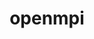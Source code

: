 ---
title: "openmpi"
layout: cache
categories: [package, develop-2024-01-28]
meta: {"versions": ["5.0.1"], "compilers": ["apple-clang@=15.0.0", "cce@=15.0.1", "gcc@=10.3.0", "gcc@=11.1.0", "gcc@=11.3.0", "gcc@=11.4.0", "gcc@=12.3.0", "gcc@=7.3.1", "gcc@=9.4.0", "oneapi@=2024.0.0"], "oss": ["amzn2", "rhel8", "sle_hpc15", "ubuntu20.04", "ubuntu22.04", "ventura"], "platforms": ["darwin", "linux"], "targets": ["aarch64", "neoverse_n1", "neoverse_v1", "neoverse_v2", "ppc64le", "x86_64_v3", "x86_64_v4", "zen4"], "stacks": ["aws-isc", "aws-isc-aarch64", "data-vis-sdk", "e4s", "e4s-cray-rhel", "e4s-cray-sles", "e4s-neoverse-v2", "e4s-neoverse_v1", "e4s-oneapi", "e4s-power", "ml-darwin-aarch64-mps", "ml-linux-x86_64-cpu", "ml-linux-x86_64-cuda", "ml-linux-x86_64-rocm", "radiuss-aws", "radiuss-aws-aarch64", "root", "tutorial"], "num_specs": 26, "num_specs_by_stack": {"ml-darwin-aarch64-mps": 1, "root": 26, "radiuss-aws-aarch64": 2, "aws-isc-aarch64": 6, "aws-isc": 3, "radiuss-aws": 1, "e4s-cray-rhel": 1, "e4s-cray-sles": 1, "e4s-neoverse_v1": 1, "e4s-power": 1, "data-vis-sdk": 1, "e4s": 1, "e4s-neoverse-v2": 1, "ml-linux-x86_64-rocm": 1, "ml-linux-x86_64-cpu": 1, "ml-linux-x86_64-cuda": 1, "tutorial": 2, "e4s-oneapi": 1}}
spec_details: [{"hash": "q3j7b2yocfeyl7cq4eafmmvjhnwjichx", "compiler": "apple-clang@=15.0.0", "versions": ["5.0.1"], "os": "ventura", "platform": "darwin", "target": "aarch64", "variants": ["~atomics", "build_system=autotools", "~cuda", "fabrics=none", "~gpfs", "~internal-hwloc", "~internal-libevent", "~internal-pmix", "~java", "~legacylaunchers", "~lustre", "~memchecker", "~openshmem", "~orterunprefix", "patches=0a26bba", "~romio", "+rsh", "schedulers=none", "~static", "+vt", "+wrapper-rpath"], "stacks": ["ml-darwin-aarch64-mps", "root"], "size": "-", "tarball": "https://binaries.spack.io/develop-2024-01-28/build_cache/darwin-ventura-aarch64/apple-clang-15.0.0/openmpi-5.0.1/darwin-ventura-aarch64-apple-clang-15.0.0-openmpi-5.0.1-q3j7b2yocfeyl7cq4eafmmvjhnwjichx.spack"}, {"hash": "3oews6553jaaqek7zu35bp3u7inaq2w5", "compiler": "gcc@=7.3.1", "versions": ["5.0.1"], "os": "amzn2", "platform": "linux", "target": "aarch64", "variants": ["~atomics", "build_system=autotools", "~cuda", "fabrics=none", "~gpfs", "~internal-hwloc", "~internal-libevent", "~internal-pmix", "~java", "~legacylaunchers", "~lustre", "~memchecker", "~openshmem", "~orterunprefix", "patches=0a26bba", "~romio", "+rsh", "schedulers=none", "~static", "+vt", "+wrapper-rpath"], "stacks": ["root", "radiuss-aws-aarch64"], "size": "-", "tarball": "https://binaries.spack.io/develop-2024-01-28/build_cache/linux-amzn2-aarch64/gcc-7.3.1/openmpi-5.0.1/linux-amzn2-aarch64-gcc-7.3.1-openmpi-5.0.1-3oews6553jaaqek7zu35bp3u7inaq2w5.spack"}, {"hash": "3fuo2zohkdvklhgms2oeqgpdkzoln2jh", "compiler": "gcc@=7.3.1", "versions": ["5.0.1"], "os": "amzn2", "platform": "linux", "target": "aarch64", "variants": ["~atomics", "build_system=autotools", "~cuda", "fabrics=ofi", "~gpfs", "~internal-hwloc", "~internal-libevent", "~internal-pmix", "~java", "+legacylaunchers", "~lustre", "~memchecker", "~openshmem", "~orterunprefix", "patches=0a26bba", "~romio", "+rsh", "schedulers=none", "~static", "+vt", "+wrapper-rpath"], "stacks": ["root", "aws-isc-aarch64"], "size": "-", "tarball": "https://binaries.spack.io/develop-2024-01-28/build_cache/linux-amzn2-aarch64/gcc-7.3.1/openmpi-5.0.1/linux-amzn2-aarch64-gcc-7.3.1-openmpi-5.0.1-3fuo2zohkdvklhgms2oeqgpdkzoln2jh.spack"}, {"hash": "qcjwf2mkwdi6xcp7kjyuohsbttcggnss", "compiler": "gcc@=7.3.1", "versions": ["5.0.1"], "os": "amzn2", "platform": "linux", "target": "aarch64", "variants": ["~atomics", "build_system=autotools", "~cuda", "fabrics=ofi", "~gpfs", "~internal-hwloc", "~internal-libevent", "~internal-pmix", "~java", "+legacylaunchers", "~lustre", "~memchecker", "~openshmem", "~orterunprefix", "patches=0a26bba", "~romio", "+rsh", "schedulers=none", "~static", "+vt", "+wrapper-rpath"], "stacks": ["root", "aws-isc-aarch64"], "size": "-", "tarball": "https://binaries.spack.io/develop-2024-01-28/build_cache/linux-amzn2-aarch64/gcc-7.3.1/openmpi-5.0.1/linux-amzn2-aarch64-gcc-7.3.1-openmpi-5.0.1-qcjwf2mkwdi6xcp7kjyuohsbttcggnss.spack"}, {"hash": "xygfm6ryyqdo3o3pn2wx4c5t5pbjxs7f", "compiler": "gcc@=7.3.1", "versions": ["5.0.1"], "os": "amzn2", "platform": "linux", "target": "aarch64", "variants": ["~atomics", "build_system=autotools", "~cuda", "fabrics=auto", "~gpfs", "~internal-hwloc", "~internal-libevent", "~internal-pmix", "~java", "+legacylaunchers", "~lustre", "~memchecker", "~openshmem", "~orterunprefix", "patches=0a26bba", "~romio", "+rsh", "schedulers=none", "~static", "+vt", "+wrapper-rpath"], "stacks": ["root", "aws-isc-aarch64"], "size": "-", "tarball": "https://binaries.spack.io/develop-2024-01-28/build_cache/linux-amzn2-aarch64/gcc-7.3.1/openmpi-5.0.1/linux-amzn2-aarch64-gcc-7.3.1-openmpi-5.0.1-xygfm6ryyqdo3o3pn2wx4c5t5pbjxs7f.spack"}, {"hash": "jnk4zbsdnsbumpkhnayq4cxdenyon2e4", "compiler": "gcc@=7.3.1", "versions": ["5.0.1"], "os": "amzn2", "platform": "linux", "target": "x86_64_v3", "variants": ["~atomics", "build_system=autotools", "~cuda", "fabrics=ofi", "~gpfs", "~internal-hwloc", "~internal-libevent", "~internal-pmix", "~java", "+legacylaunchers", "~lustre", "~memchecker", "~openshmem", "~orterunprefix", "patches=0a26bba", "~romio", "+rsh", "schedulers=none", "~static", "+vt", "+wrapper-rpath"], "stacks": ["aws-isc", "root"], "size": "-", "tarball": "https://binaries.spack.io/develop-2024-01-28/build_cache/linux-amzn2-x86_64_v3/gcc-7.3.1/openmpi-5.0.1/linux-amzn2-x86_64_v3-gcc-7.3.1-openmpi-5.0.1-jnk4zbsdnsbumpkhnayq4cxdenyon2e4.spack"}, {"hash": "w34wog2kenn7lks3qnhutx7uzmaxkoim", "compiler": "gcc@=7.3.1", "versions": ["5.0.1"], "os": "amzn2", "platform": "linux", "target": "x86_64_v3", "variants": ["~atomics", "build_system=autotools", "~cuda", "fabrics=none", "~gpfs", "~internal-hwloc", "~internal-libevent", "~internal-pmix", "~java", "~legacylaunchers", "~lustre", "~memchecker", "~openshmem", "~orterunprefix", "patches=0a26bba", "~romio", "+rsh", "schedulers=none", "~static", "+vt", "+wrapper-rpath"], "stacks": ["radiuss-aws", "root"], "size": "-", "tarball": "https://binaries.spack.io/develop-2024-01-28/build_cache/linux-amzn2-x86_64_v3/gcc-7.3.1/openmpi-5.0.1/linux-amzn2-x86_64_v3-gcc-7.3.1-openmpi-5.0.1-w34wog2kenn7lks3qnhutx7uzmaxkoim.spack"}, {"hash": "z5bxafs5ibkw2isbduuc7km3v2quzxcb", "compiler": "gcc@=7.3.1", "versions": ["5.0.1"], "os": "amzn2", "platform": "linux", "target": "neoverse_n1", "variants": ["~atomics", "build_system=autotools", "~cuda", "fabrics=none", "~gpfs", "~internal-hwloc", "~internal-libevent", "~internal-pmix", "~java", "~legacylaunchers", "~lustre", "~memchecker", "~openshmem", "~orterunprefix", "patches=0a26bba", "~romio", "+rsh", "schedulers=none", "~static", "+vt", "+wrapper-rpath"], "stacks": ["root", "radiuss-aws-aarch64"], "size": "-", "tarball": "https://binaries.spack.io/develop-2024-01-28/build_cache/linux-amzn2-neoverse_n1/gcc-7.3.1/openmpi-5.0.1/linux-amzn2-neoverse_n1-gcc-7.3.1-openmpi-5.0.1-z5bxafs5ibkw2isbduuc7km3v2quzxcb.spack"}, {"hash": "uxnfq5olzczjmegsg4ogvfxnfh6oxkwb", "compiler": "gcc@=7.3.1", "versions": ["5.0.1"], "os": "amzn2", "platform": "linux", "target": "neoverse_n1", "variants": ["~atomics", "build_system=autotools", "~cuda", "fabrics=ofi", "~gpfs", "~internal-hwloc", "~internal-libevent", "~internal-pmix", "~java", "+legacylaunchers", "~lustre", "~memchecker", "~openshmem", "~orterunprefix", "patches=0a26bba", "~romio", "+rsh", "schedulers=none", "~static", "+vt", "+wrapper-rpath"], "stacks": ["root", "aws-isc-aarch64"], "size": "-", "tarball": "https://binaries.spack.io/develop-2024-01-28/build_cache/linux-amzn2-neoverse_n1/gcc-7.3.1/openmpi-5.0.1/linux-amzn2-neoverse_n1-gcc-7.3.1-openmpi-5.0.1-uxnfq5olzczjmegsg4ogvfxnfh6oxkwb.spack"}, {"hash": "ypmiueus5erygdzwqx267ykkqiqbmhj6", "compiler": "gcc@=7.3.1", "versions": ["5.0.1"], "os": "amzn2", "platform": "linux", "target": "neoverse_n1", "variants": ["~atomics", "build_system=autotools", "~cuda", "fabrics=ofi", "~gpfs", "~internal-hwloc", "~internal-libevent", "~internal-pmix", "~java", "+legacylaunchers", "~lustre", "~memchecker", "~openshmem", "~orterunprefix", "patches=0a26bba", "~romio", "+rsh", "schedulers=none", "~static", "+vt", "+wrapper-rpath"], "stacks": ["root", "aws-isc-aarch64"], "size": "-", "tarball": "https://binaries.spack.io/develop-2024-01-28/build_cache/linux-amzn2-neoverse_n1/gcc-7.3.1/openmpi-5.0.1/linux-amzn2-neoverse_n1-gcc-7.3.1-openmpi-5.0.1-ypmiueus5erygdzwqx267ykkqiqbmhj6.spack"}, {"hash": "oklnns5lkozj3necifabg2bifk2ip3cg", "compiler": "gcc@=7.3.1", "versions": ["5.0.1"], "os": "amzn2", "platform": "linux", "target": "neoverse_n1", "variants": ["~atomics", "build_system=autotools", "~cuda", "fabrics=auto", "~gpfs", "~internal-hwloc", "~internal-libevent", "~internal-pmix", "~java", "+legacylaunchers", "~lustre", "~memchecker", "~openshmem", "~orterunprefix", "patches=0a26bba", "~romio", "+rsh", "schedulers=none", "~static", "+vt", "+wrapper-rpath"], "stacks": ["root", "aws-isc-aarch64"], "size": "-", "tarball": "https://binaries.spack.io/develop-2024-01-28/build_cache/linux-amzn2-neoverse_n1/gcc-7.3.1/openmpi-5.0.1/linux-amzn2-neoverse_n1-gcc-7.3.1-openmpi-5.0.1-oklnns5lkozj3necifabg2bifk2ip3cg.spack"}, {"hash": "grzqdvrq3yfhu2tcqdrmfizvbc2ojxug", "compiler": "gcc@=7.3.1", "versions": ["5.0.1"], "os": "amzn2", "platform": "linux", "target": "x86_64_v3", "variants": ["~atomics", "build_system=autotools", "~cuda", "fabrics=ofi", "~gpfs", "~internal-hwloc", "~internal-libevent", "~internal-pmix", "~java", "+legacylaunchers", "~lustre", "~memchecker", "~openshmem", "~orterunprefix", "patches=0a26bba", "~romio", "+rsh", "schedulers=none", "~static", "+vt", "+wrapper-rpath"], "stacks": ["aws-isc", "root"], "size": "-", "tarball": "https://binaries.spack.io/develop-2024-01-28/build_cache/linux-amzn2-x86_64_v3/gcc-7.3.1/openmpi-5.0.1/linux-amzn2-x86_64_v3-gcc-7.3.1-openmpi-5.0.1-grzqdvrq3yfhu2tcqdrmfizvbc2ojxug.spack"}, {"hash": "szavignlgnm7iexjcn7lh2ebhffqpop6", "compiler": "cce@=15.0.1", "versions": ["5.0.1"], "os": "rhel8", "platform": "linux", "target": "zen4", "variants": ["~atomics", "build_system=autotools", "~cuda", "fabrics=none", "~gpfs", "~internal-hwloc", "~internal-libevent", "~internal-pmix", "~java", "~legacylaunchers", "~lustre", "~memchecker", "~openshmem", "~orterunprefix", "patches=0a26bba", "~romio", "+rsh", "schedulers=none", "~static", "+vt", "+wrapper-rpath"], "stacks": ["e4s-cray-rhel", "root"], "size": "-", "tarball": "https://binaries.spack.io/develop-2024-01-28/build_cache/linux-rhel8-zen4/cce-15.0.1/openmpi-5.0.1/linux-rhel8-zen4-cce-15.0.1-openmpi-5.0.1-szavignlgnm7iexjcn7lh2ebhffqpop6.spack"}, {"hash": "wa3eag65kdh72gazzmuj5yp5l6ezrjzk", "compiler": "gcc@=7.3.1", "versions": ["5.0.1"], "os": "amzn2", "platform": "linux", "target": "x86_64_v3", "variants": ["~atomics", "build_system=autotools", "~cuda", "fabrics=auto", "~gpfs", "~internal-hwloc", "~internal-libevent", "~internal-pmix", "~java", "+legacylaunchers", "~lustre", "~memchecker", "~openshmem", "~orterunprefix", "patches=0a26bba", "~romio", "+rsh", "schedulers=none", "~static", "+vt", "+wrapper-rpath"], "stacks": ["aws-isc", "root"], "size": "-", "tarball": "https://binaries.spack.io/develop-2024-01-28/build_cache/linux-amzn2-x86_64_v3/gcc-7.3.1/openmpi-5.0.1/linux-amzn2-x86_64_v3-gcc-7.3.1-openmpi-5.0.1-wa3eag65kdh72gazzmuj5yp5l6ezrjzk.spack"}, {"hash": "mr2ebleltq3ugerdeeixsbrcgjxjitso", "compiler": "gcc@=10.3.0", "versions": ["5.0.1"], "os": "sle_hpc15", "platform": "linux", "target": "x86_64_v4", "variants": ["~atomics", "build_system=autotools", "~cuda", "fabrics=none", "~gpfs", "~internal-hwloc", "~internal-libevent", "~internal-pmix", "~java", "~legacylaunchers", "~lustre", "~memchecker", "~openshmem", "~orterunprefix", "patches=0a26bba", "~romio", "+rsh", "schedulers=none", "~static", "+vt", "+wrapper-rpath"], "stacks": ["root", "e4s-cray-sles"], "size": "-", "tarball": "https://binaries.spack.io/develop-2024-01-28/build_cache/linux-sle_hpc15-x86_64_v4/gcc-10.3.0/openmpi-5.0.1/linux-sle_hpc15-x86_64_v4-gcc-10.3.0-openmpi-5.0.1-mr2ebleltq3ugerdeeixsbrcgjxjitso.spack"}, {"hash": "uufphazrhltktto4zbgzvpd5zeec5g4n", "compiler": "gcc@=11.4.0", "versions": ["5.0.1"], "os": "ubuntu20.04", "platform": "linux", "target": "neoverse_v1", "variants": ["~atomics", "build_system=autotools", "~cuda", "fabrics=none", "~gpfs", "~internal-hwloc", "~internal-libevent", "~internal-pmix", "~java", "~legacylaunchers", "~lustre", "~memchecker", "~openshmem", "~orterunprefix", "patches=0a26bba", "~romio", "+rsh", "schedulers=none", "~static", "+vt", "+wrapper-rpath"], "stacks": ["e4s-neoverse_v1", "root"], "size": "-", "tarball": "https://binaries.spack.io/develop-2024-01-28/build_cache/linux-ubuntu20.04-neoverse_v1/gcc-11.4.0/openmpi-5.0.1/linux-ubuntu20.04-neoverse_v1-gcc-11.4.0-openmpi-5.0.1-uufphazrhltktto4zbgzvpd5zeec5g4n.spack"}, {"hash": "zitxe4u4wewwo4lvzgrbdemy55furrx6", "compiler": "gcc@=9.4.0", "versions": ["5.0.1"], "os": "ubuntu20.04", "platform": "linux", "target": "ppc64le", "variants": ["~atomics", "build_system=autotools", "~cuda", "fabrics=none", "~gpfs", "~internal-hwloc", "~internal-libevent", "~internal-pmix", "~java", "~legacylaunchers", "~lustre", "~memchecker", "~openshmem", "~orterunprefix", "patches=0a26bba", "~romio", "+rsh", "schedulers=none", "~static", "+vt", "+wrapper-rpath"], "stacks": ["root", "e4s-power"], "size": "-", "tarball": "https://binaries.spack.io/develop-2024-01-28/build_cache/linux-ubuntu20.04-ppc64le/gcc-9.4.0/openmpi-5.0.1/linux-ubuntu20.04-ppc64le-gcc-9.4.0-openmpi-5.0.1-zitxe4u4wewwo4lvzgrbdemy55furrx6.spack"}, {"hash": "fn2koum736gxxhfd6do4vhokx53ghbu4", "compiler": "gcc@=11.1.0", "versions": ["5.0.1"], "os": "ubuntu20.04", "platform": "linux", "target": "x86_64_v3", "variants": ["~atomics", "build_system=autotools", "~cuda", "fabrics=none", "~gpfs", "~internal-hwloc", "~internal-libevent", "~internal-pmix", "~java", "~legacylaunchers", "~lustre", "~memchecker", "~openshmem", "~orterunprefix", "patches=0a26bba", "~romio", "+rsh", "schedulers=none", "~static", "+vt", "+wrapper-rpath"], "stacks": ["root", "data-vis-sdk"], "size": "-", "tarball": "https://binaries.spack.io/develop-2024-01-28/build_cache/linux-ubuntu20.04-x86_64_v3/gcc-11.1.0/openmpi-5.0.1/linux-ubuntu20.04-x86_64_v3-gcc-11.1.0-openmpi-5.0.1-fn2koum736gxxhfd6do4vhokx53ghbu4.spack"}, {"hash": "ay6yyv7bsmsezgixxls45b6d55lfra4e", "compiler": "gcc@=11.4.0", "versions": ["5.0.1"], "os": "ubuntu20.04", "platform": "linux", "target": "x86_64_v3", "variants": ["~atomics", "build_system=autotools", "~cuda", "fabrics=none", "~gpfs", "~internal-hwloc", "~internal-libevent", "~internal-pmix", "~java", "~legacylaunchers", "~lustre", "~memchecker", "~openshmem", "~orterunprefix", "patches=0a26bba", "~romio", "+rsh", "schedulers=none", "~static", "+vt", "+wrapper-rpath"], "stacks": ["root", "e4s"], "size": "-", "tarball": "https://binaries.spack.io/develop-2024-01-28/build_cache/linux-ubuntu20.04-x86_64_v3/gcc-11.4.0/openmpi-5.0.1/linux-ubuntu20.04-x86_64_v3-gcc-11.4.0-openmpi-5.0.1-ay6yyv7bsmsezgixxls45b6d55lfra4e.spack"}, {"hash": "45lacyzshzi3cqhz2lfv565b5q7o6bm5", "compiler": "gcc@=11.4.0", "versions": ["5.0.1"], "os": "ubuntu22.04", "platform": "linux", "target": "neoverse_v2", "variants": ["~atomics", "build_system=autotools", "~cuda", "fabrics=none", "~gpfs", "~internal-hwloc", "~internal-libevent", "~internal-pmix", "~java", "~legacylaunchers", "~lustre", "~memchecker", "~openshmem", "~orterunprefix", "patches=0a26bba", "~romio", "+rsh", "schedulers=none", "~static", "+vt", "+wrapper-rpath"], "stacks": ["e4s-neoverse-v2", "root"], "size": "-", "tarball": "https://binaries.spack.io/develop-2024-01-28/build_cache/linux-ubuntu22.04-neoverse_v2/gcc-11.4.0/openmpi-5.0.1/linux-ubuntu22.04-neoverse_v2-gcc-11.4.0-openmpi-5.0.1-45lacyzshzi3cqhz2lfv565b5q7o6bm5.spack"}, {"hash": "s7gm4fln5krlph2lx2vv3uafgjukji4a", "compiler": "gcc@=11.3.0", "versions": ["5.0.1"], "os": "ubuntu22.04", "platform": "linux", "target": "x86_64_v3", "variants": ["~atomics", "build_system=autotools", "~cuda", "fabrics=none", "~gpfs", "~internal-hwloc", "~internal-libevent", "~internal-pmix", "~java", "~legacylaunchers", "~lustre", "~memchecker", "~openshmem", "~orterunprefix", "patches=0a26bba", "~romio", "+rsh", "schedulers=none", "~static", "+vt", "+wrapper-rpath"], "stacks": ["ml-linux-x86_64-rocm", "root"], "size": "-", "tarball": "https://binaries.spack.io/develop-2024-01-28/build_cache/linux-ubuntu22.04-x86_64_v3/gcc-11.3.0/openmpi-5.0.1/linux-ubuntu22.04-x86_64_v3-gcc-11.3.0-openmpi-5.0.1-s7gm4fln5krlph2lx2vv3uafgjukji4a.spack"}, {"hash": "cobgrkykdb6r5pbkbibxa5saumkf4eeh", "compiler": "gcc@=11.3.0", "versions": ["5.0.1"], "os": "ubuntu22.04", "platform": "linux", "target": "x86_64_v3", "variants": ["~atomics", "build_system=autotools", "~cuda", "fabrics=none", "~gpfs", "~internal-hwloc", "~internal-libevent", "~internal-pmix", "~java", "~legacylaunchers", "~lustre", "~memchecker", "~openshmem", "~orterunprefix", "patches=0a26bba", "~romio", "+rsh", "schedulers=none", "~static", "+vt", "+wrapper-rpath"], "stacks": ["ml-linux-x86_64-cpu", "root"], "size": "-", "tarball": "https://binaries.spack.io/develop-2024-01-28/build_cache/linux-ubuntu22.04-x86_64_v3/gcc-11.3.0/openmpi-5.0.1/linux-ubuntu22.04-x86_64_v3-gcc-11.3.0-openmpi-5.0.1-cobgrkykdb6r5pbkbibxa5saumkf4eeh.spack"}, {"hash": "awjpfjucgfnxlvvsk6fvcgm7k2pghfxw", "compiler": "gcc@=11.3.0", "versions": ["5.0.1"], "os": "ubuntu22.04", "platform": "linux", "target": "x86_64_v3", "variants": ["~atomics", "build_system=autotools", "+cuda", "cuda_arch=80", "fabrics=none", "~gpfs", "~internal-hwloc", "~internal-libevent", "~internal-pmix", "~java", "~legacylaunchers", "~lustre", "~memchecker", "~openshmem", "~orterunprefix", "patches=0a26bba", "~romio", "+rsh", "schedulers=none", "~static", "+vt", "+wrapper-rpath"], "stacks": ["root", "ml-linux-x86_64-cuda"], "size": "-", "tarball": "https://binaries.spack.io/develop-2024-01-28/build_cache/linux-ubuntu22.04-x86_64_v3/gcc-11.3.0/openmpi-5.0.1/linux-ubuntu22.04-x86_64_v3-gcc-11.3.0-openmpi-5.0.1-awjpfjucgfnxlvvsk6fvcgm7k2pghfxw.spack"}, {"hash": "mq3ykheajppuatoccfbjzkwvgzikmcfo", "compiler": "gcc@=11.4.0", "versions": ["5.0.1"], "os": "ubuntu22.04", "platform": "linux", "target": "x86_64_v3", "variants": ["~atomics", "build_system=autotools", "~cuda", "fabrics=none", "~gpfs", "~internal-hwloc", "~internal-libevent", "~internal-pmix", "~java", "~legacylaunchers", "~lustre", "~memchecker", "~openshmem", "~orterunprefix", "patches=0a26bba", "~romio", "+rsh", "schedulers=none", "~static", "+vt", "+wrapper-rpath"], "stacks": ["root", "tutorial"], "size": "-", "tarball": "https://binaries.spack.io/develop-2024-01-28/build_cache/linux-ubuntu22.04-x86_64_v3/gcc-11.4.0/openmpi-5.0.1/linux-ubuntu22.04-x86_64_v3-gcc-11.4.0-openmpi-5.0.1-mq3ykheajppuatoccfbjzkwvgzikmcfo.spack"}, {"hash": "wdd47d4duouy3wumlhz7mfjevafatnoj", "compiler": "gcc@=12.3.0", "versions": ["5.0.1"], "os": "ubuntu22.04", "platform": "linux", "target": "x86_64_v3", "variants": ["~atomics", "build_system=autotools", "~cuda", "fabrics=none", "~gpfs", "~internal-hwloc", "~internal-libevent", "~internal-pmix", "~java", "~legacylaunchers", "~lustre", "~memchecker", "~openshmem", "~orterunprefix", "patches=0a26bba", "~romio", "+rsh", "schedulers=none", "~static", "+vt", "+wrapper-rpath"], "stacks": ["root", "tutorial"], "size": "-", "tarball": "https://binaries.spack.io/develop-2024-01-28/build_cache/linux-ubuntu22.04-x86_64_v3/gcc-12.3.0/openmpi-5.0.1/linux-ubuntu22.04-x86_64_v3-gcc-12.3.0-openmpi-5.0.1-wdd47d4duouy3wumlhz7mfjevafatnoj.spack"}, {"hash": "ichrgpk5yr4k7kycqqnun45cvaghsmnu", "compiler": "oneapi@=2024.0.0", "versions": ["5.0.1"], "os": "ubuntu22.04", "platform": "linux", "target": "x86_64_v3", "variants": ["~atomics", "build_system=autotools", "~cuda", "fabrics=none", "~gpfs", "~internal-hwloc", "~internal-libevent", "~internal-pmix", "~java", "~legacylaunchers", "~lustre", "~memchecker", "~openshmem", "~orterunprefix", "patches=0a26bba", "~romio", "~rsh", "schedulers=none", "~static", "+vt", "+wrapper-rpath"], "stacks": ["e4s-oneapi", "root"], "size": "-", "tarball": "https://binaries.spack.io/develop-2024-01-28/build_cache/linux-ubuntu22.04-x86_64_v3/oneapi-2024.0.0/openmpi-5.0.1/linux-ubuntu22.04-x86_64_v3-oneapi-2024.0.0-openmpi-5.0.1-ichrgpk5yr4k7kycqqnun45cvaghsmnu.spack"}]
---